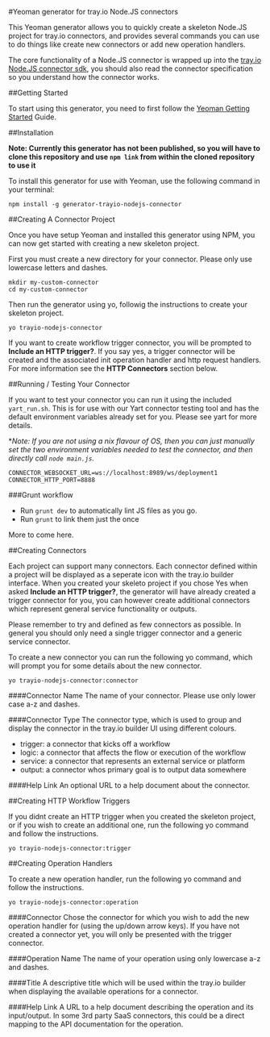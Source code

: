 #Yeoman generator for tray.io Node.JS connectors

This Yeoman generator allows you to quickly create a skeleton Node.JS project for tray.io connectors, and provides several commands you can use to do things like create new connectors or add new operation handlers.

The core functionality of a Node.JS connector is wrapped up into the [tray.io Node.JS connector sdk](https://github.com/trayio/trayio-connector-sdk-nodejs), you should also read the connector specification so you understand how the connector works.

##Getting Started

To start using this generator, you need to first follow the [Yeoman Getting Started](http://yeoman.io/learning/index.html) Guide.

##Installation

**Note: Currently this generator has not been published, so you will have to clone this repository and use ```npm link``` from within the cloned repository to use it**

To install this generator for use with Yeoman, use the following command in your terminal:

```npm install -g generator-trayio-nodejs-connector```


##Creating A Connector Project

Once you have setup Yeoman and installed this generator using NPM, you can now get started with creating a new skeleton project.

First you must create a new directory for your connector. Please only use lowercase letters and dashes.

```
mkdir my-custom-connector
cd my-custom-connector
```

Then run the generator using yo, followig the instructions to create your skeleton project.

```yo trayio-nodejs-connector```

If you want to create workflow trigger connector, you will be prompted to **Include an HTTP trigger?**. If you say yes, a trigger connector will be created and the associated init operation handler and http request handlers. For more information see the **HTTP Connectors** section below.

##Running / Testing Your Connector

If you want to test your connector you can run it using the included `yart_run.sh`.  This is for use with our Yart connector testing tool and has the default environment variables already set for you. Please see yart for more details.

**Note: If you are not using a *nix flavour of OS, then you can just manually set the two environment variables needed to test the connector, and then directly call ```node main.js```.**

```
CONNECTOR_WEBSOCKET_URL=ws://localhost:8989/ws/deployment1 
CONNECTOR_HTTP_PORT=8888
```

###Grunt workflow

* Run `grunt dev` to automatically lint JS files as you go. 
* Run `grunt` to link them just the once

More to come here.


##Creating Connectors

Each project can support many connectors.  Each connector defined within a project will be displayed as a seperate icon with the tray.io builder interface.  When you created your skeleto project if you chose Yes when asked **Include an HTTP trigger?**, the generator will have already created a trigger connector for you, you can however create additional connectors which represent general service functionality or outputs.

Please remember to try and defined as few connectors as possible.  In general you should only need a single trigger connector and a generic service connector.

To create a new connector you can run the following yo command, which will prompt you for some details about the new connector.

```yo trayio-nodejs-connector:connector```

####Connector Name
The name of your connector.  Please use only lower case a-z and dashes.

####Connector Type
The connector type, which is used to group and display the connector in the tray.io builder UI using different colours.

- trigger: a connector that kicks off a workflow
- logic: a connector that affects the flow or execution of the workflow
- service: a connector that represents an external service or platform
- output: a connector whos primary goal is to output data somewhere

####Help Link
An optional URL to a help document about the connector.


##Creating HTTP Workflow Triggers

If you didnt create an HTTP trigger when you created the skeleton project, or if you wish to create an additional one, run the following yo command and follow the instructions.

```yo trayio-nodejs-connector:trigger```


##Creating Operation Handlers

To create a new operation handler, run the following yo command and follow the instructions.

```yo trayio-nodejs-connector:operation```

####Connector
Chose the connector for which you wish to add the new operation handler for (using the up/down arrow keys).  If you have not created a connector yet, you will only be presented with the trigger connector.

####Operation Name
The name of your operation using only lowercase a-z and dashes.

####Title
A descriptive title which will be used within the tray.io builder when displaying the available operations for a connector.

####Help Link
A URL to a help document describing the operation and its input/output. In some 3rd party SaaS connectors, this could be a direct mapping to the API documentation for the operation.

